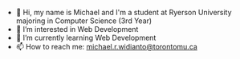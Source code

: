 - 👋 Hi, my name is Michael and I'm a student at Ryerson University majoring in Computer Science (3rd Year)
- 👀 I’m interested in Web Development
- 🌱 I’m currently learning Web Development
- 📫 How to reach me: michael.r.widianto@torontomu.ca

<!---
michaelrw19/michaelrw19 is a ✨ special ✨ repository because its `README.md` (this file) appears on your GitHub profile.
You can click the Preview link to take a look at your changes.
--->
